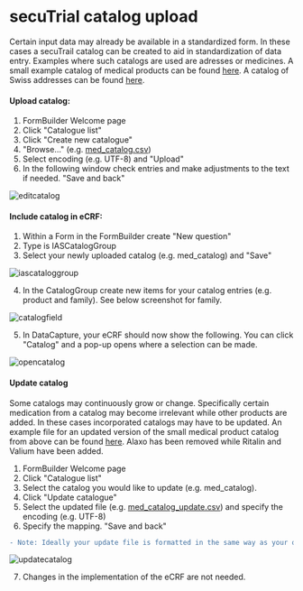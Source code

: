 # secuTrial catalog upload 

Certain input data may already be available in a standardized form. In these cases a secuTrail catalog can be created to aid  in standardization of data entry. Examples where such catalogs are used are adresses or medicines. A small example catalog of medical products can be found [here](https://github.com/PatrickRWright/SCTO/blob/master/DM/secuTrial/data/med_catalog.csv). A catalog of Swiss addresses can be found [here](https://github.com/PatrickRWright/SCTO/blob/master/DM/secuTrial/data/plz_catalog_ch.csv).

#### Upload catalog:
1. FormBuilder Welcome page
2. Click "Catalogue list"
3. Click "Create new catalogue"
4. "Browse..." (e.g. [med_catalog.csv](https://github.com/PatrickRWright/SCTO/blob/master/DM/secuTrial/data/med_catalog.csv))
5. Select encoding (e.g. UTF-8) and "Upload"
6. In the following window check entries and make adjustments to the text if needed. "Save and back"

![editcatalog](https://github.com/PatrickRWright/SCTO/blob/master/DM/secuTrial/recipes/upload_catalog/fig/edit_catalog.png)

#### Include catalog in eCRF:
1. Within a Form in the FormBuilder create "New question"
2. Type is IASCatalogGroup
3. Select your newly uploaded catalog (e.g. med_catalog) and "Save"

![iascataloggroup](https://github.com/PatrickRWright/SCTO/blob/master/DM/secuTrial/recipes/upload_catalog/fig/iascataloggroup.png)

4. In the CatalogGroup create new items for your catalog entries (e.g. product and family). See below screenshot for family.

![catalogfield](https://github.com/PatrickRWright/SCTO/blob/master/DM/secuTrial/recipes/upload_catalog/fig/catalogfield.png)

5. In DataCapture, your eCRF should now show the following. You can click "Catalog" and a pop-up opens where a selection can be made.

![opencatalog](https://github.com/PatrickRWright/SCTO/blob/master/DM/secuTrial/recipes/upload_catalog/fig/opencatalog.png)

#### Update catalog

Some catalogs may continuously grow or change. Specifically certain medication from a catalog may become irrelevant while other products are added. In these cases incorporated catalogs may have to be updated. An example file for an updated version of the small medical product catalog from above can be found [here](https://github.com/PatrickRWright/SCTO/blob/master/DM/secuTrial/data/med_catalog_update.csv). Alaxo has been removed while Ritalin and Valium have been added.

1. FormBuilder Welcome page
2. Click "Catalogue list"
3. Select the catalog you would like to update (e.g. med_catalog).
4. Click "Update catalogue"
5. Select the updated file (e.g. [med_catalog_update.csv](https://github.com/PatrickRWright/SCTO/blob/master/DM/secuTrial/data/med_catalog_update.csv)) and specify the encoding (e.g. UTF-8)
6. Specify the mapping. "Save and back"

``` diff
- Note: Ideally your update file is formatted in the same way as your original file. 
```
![updatecatalog](https://github.com/PatrickRWright/SCTO/blob/master/DM/secuTrial/recipes/upload_catalog/fig/update_mapping.png)

7. Changes in the implementation of the eCRF are not needed.


